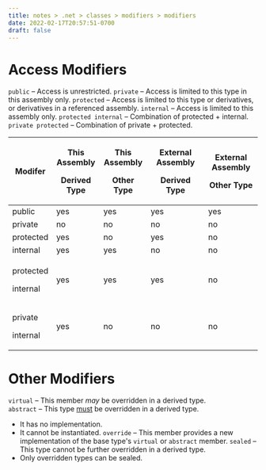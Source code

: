 ```yaml
---
title: notes > .net > classes > modifiers > modifiers
date: 2022-02-17T20:57:51-0700
draft: false
---
```

# Access Modifiers
`public` – Access is unrestricted.
`private` – Access is limited to this type in this assembly only.
`protected` – Access is limited to this type or derivatives, or derivatives in a referenced assembly.
`internal` – Access is limited to this assembly only.
`protected internal` – Combination of protected + internal.
`private protected` – Combination of private + protected.


<table>
<colgroup>
<col style="width: 14%" />
<col style="width: 19%" />
<col style="width: 19%" />
<col style="width: 24%" />
<col style="width: 22%" />
</colgroup>
<thead>
<tr class="header">
<th>Modifer</th>
<th><p>This Assembly</p>
<p>Derived Type</p></th>
<th><p>This Assembly</p>
<p>Other Type</p></th>
<th><p>External Assembly</p>
<p>Derived Type</p></th>
<th><p>External Assembly</p>
<p>Other Type</p></th>
</tr>
</thead>
<tbody>
<tr class="odd">
<td>public</td>
<td>yes</td>
<td>yes</td>
<td>yes</td>
<td>yes</td>
</tr>
<tr class="even">
<td>private</td>
<td>no</td>
<td>no</td>
<td>no</td>
<td>no</td>
</tr>
<tr class="odd">
<td>protected</td>
<td>yes</td>
<td>no</td>
<td>yes</td>
<td>no</td>
</tr>
<tr class="even">
<td>internal</td>
<td>yes</td>
<td>yes</td>
<td>no</td>
<td>no</td>
</tr>
<tr class="odd">
<td><p>protected</p>
<p>internal</p></td>
<td>yes</td>
<td>yes</td>
<td>yes</td>
<td>no</td>
</tr>
<tr class="even">
<td><p>private</p>
<p>internal</p></td>
<td>yes</td>
<td>no</td>
<td>no</td>
<td>no</td>
</tr>
</tbody>
</table>

# Other Modifiers
`virtual` – This member *may* be overridden in a derived type.  
`abstract` – This type <u>must</u> be overridden in a derived type.  
- It has no implementation.
- It cannot be instantiated.
`override` – This member provides a new implementation of the base type's `virtual` or `abstract` member.
`sealed` – This type cannot be further overridden in a derived type.
- Only overridden types can be sealed.

